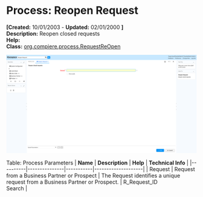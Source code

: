 # Process: Reopen Request 

**[Created:** 10/01/2003 - **Updated:** 02/01/2000 **]**  
**Description:** Reopen closed requests  
**Help:**   
**Class:** [org.compiere.process.RequestReOpen](https://jenkins.idempiere.org/job/iDempiere12Daily/ws/org.idempiere.javadoc/API/org/compiere/process/RequestReOpen.html)

![](/img/docs/manual/ReopenRequest-Process_iDempiere_v12.0.0.png)

Table: Process Parameters
| **Name** | **Description** | **Help** | **Technical Info** |
|----------|---------------|-----------|--------------------|
| Request | Request from a Business Partner or Prospect | The Request identifies a unique request from a Business Partner or Prospect. | R_Request_ID<br/>Search | 


